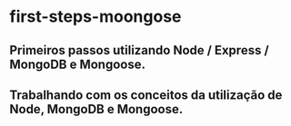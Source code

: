 # first-steps-moongose

## Primeiros passos utilizando Node / Express / MongoDB e Mongoose.

## Trabalhando com os conceitos da utilização de Node, MongoDB e Mongoose.
